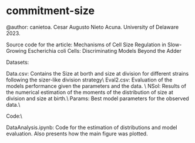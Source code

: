 # commitment-size
@author: canietoa. Cesar Augusto Nieto Acuna. University of Delaware 2023.

Source code for the article:  Mechanisms of Cell Size Regulation in Slow-Growing Escherichia coli Cells: Discriminating Models Beyond the Adder

Datasets:

Data.csv: Contains the Size at borth and size at division for different strains following the sizer-like division strategy\\
Eval2.csv: Evaluation of the models performance given the parameters and the data. \\
NSol: Results of the numerical estimation of the moments of the distribution of size at division and size at birth.\\
Params: Best model parameters for the observed data.\\

Code:\\

DataAnalysis.ipynb: Code for the estimation of distributions and model evaluation. Also presents how the main figure was plotted. 
